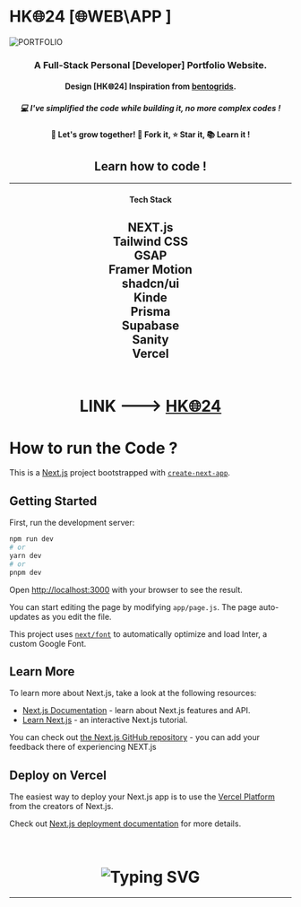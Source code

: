 # HK🌐24 [🌐WEB\APP ]
![PORTFOLIO](https://hasnainkhagan.vercel.app/_next/image?url=https%3A%2F%2Fcdn.sanity.io%2Fimages%2Fg2tqi0p3%2Fproduction%2F9f5efd1bd93c5d523bf61f727860b0eb457a272e-1328x1008.png&w=1920&q=75)
<br>
<h3 align="center">A Full-Stack Personal [Developer] Portfolio Website.</h3>
<h4 align="center">Design [HK🌐24] Inspiration from <a href="https://bentogrids.com/">bentogrids</a>.</h4>
<h5 align="center">💻 I've simplified the code while building it, no more complex codes !</h5>
<h4 align="center">🌱 Let's grow together! 🍴 Fork it, ⭐ Star it, 📚 Learn it !</h4>
<h2 align="center">Learn how to code !</h2>
<hr>
<h4 align="center" text="bold">Tech Stack</h4>

<h2 align="center">
NEXT.js </br>
Tailwind CSS </br>
GSAP </br>
Framer Motion </br>
shadcn/ui </br>
Kinde </br>
Prisma </br>
Supabase </br>
Sanity </br>
Vercel </br>
  </br>
</h2>
<h1 align="center">LINK ---> <a href="https://hasnainkhagan.vercel.app">HK🌐24</a></h1>

<h1>How to run the Code ?</h1>

This is a [Next.js](https://nextjs.org/) project bootstrapped with [`create-next-app`](https://github.com/vercel/next.js/tree/canary/packages/create-next-app).

## Getting Started

First, run the development server:

```bash
npm run dev
# or
yarn dev
# or
pnpm dev
```

Open [http://localhost:3000](http://localhost:3000) with your browser to see the result.

You can start editing the page by modifying `app/page.js`. The page auto-updates as you edit the file.

This project uses [`next/font`](https://nextjs.org/docs/basic-features/font-optimization) to automatically optimize and load Inter, a custom Google Font.

## Learn More

To learn more about Next.js, take a look at the following resources:

- [Next.js Documentation](https://nextjs.org/docs) - learn about Next.js features and API.
- [Learn Next.js](https://nextjs.org/learn) - an interactive Next.js tutorial.

You can check out [the Next.js GitHub repository](https://github.com/vercel/next.js/) - you can add your feedback there of experiencing NEXT.js

## Deploy on Vercel

The easiest way to deploy your Next.js app is to use the [Vercel Platform](https://vercel.com/new?utm_medium=default-template&filter=next.js&utm_source=create-next-app&utm_campaign=create-next-app-readme) from the creators of Next.js.

Check out [Next.js deployment documentation](https://nextjs.org/docs/deployment) for more details.

<br/>
<h1 align="center"><img src="https://readme-typing-svg.herokuapp.com?font=Tiny5&size=40&pause=1000&color=131313&background=A6E000&center=true&vCenter=true&random=false&width=300&height=100&lines=Thank+You+._." alt="Typing SVG" /></h1>
<hr/>
